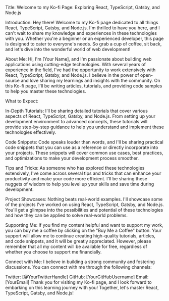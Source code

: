 Title: Welcome to my Ko-fi Page: Exploring React, TypeScript, Gatsby, and Node.js

Introduction:
Hey there! Welcome to my Ko-fi page dedicated to all things React, TypeScript, Gatsby, and Node.js. I'm thrilled to have you here, and I can't wait to share my knowledge and experiences in these technologies with you. Whether you're a beginner or an experienced developer, this page is designed to cater to everyone's needs. So grab a cup of coffee, sit back, and let's dive into the wonderful world of web development!

About Me:
Hi, I'm [Your Name], and I'm passionate about building web applications using cutting-edge technologies. With several years of experience in the field, I've had the opportunity to work extensively with React, TypeScript, Gatsby, and Node.js. I believe in the power of open-source and love sharing my learnings and insights with the community. On this Ko-fi page, I'll be writing articles, tutorials, and providing code samples to help you master these technologies.

What to Expect:

In-Depth Tutorials: I'll be sharing detailed tutorials that cover various aspects of React, TypeScript, Gatsby, and Node.js. From setting up your development environment to advanced concepts, these tutorials will provide step-by-step guidance to help you understand and implement these technologies effectively.

Code Snippets: Code speaks louder than words, and I'll be sharing practical code snippets that you can use as a reference or directly incorporate into your projects. These snippets will cover common use cases, best practices, and optimizations to make your development process smoother.

Tips and Tricks: As someone who has explored these technologies extensively, I've come across several tips and tricks that can enhance your productivity and make your code more efficient. I'll be sharing these nuggets of wisdom to help you level up your skills and save time during development.

Project Showcases: Nothing beats real-world examples. I'll showcase some of the projects I've worked on using React, TypeScript, Gatsby, and Node.js. You'll get a glimpse into the possibilities and potential of these technologies and how they can be applied to solve real-world problems.

Supporting Me:
If you find my content helpful and want to support my work, you can buy me a coffee by clicking on the "Buy Me a Coffee" button. Your support will allow me to continue creating high-quality tutorials, articles, and code snippets, and it will be greatly appreciated. However, please remember that all my content will be available for free, regardless of whether you choose to support me financially.

Connect with Me:
I believe in building a strong community and fostering discussions. You can connect with me through the following channels:

Twitter: [@YourTwitterHandle]
GitHub: [YourGitHubUsername]
Email: [YourEmail]
Thank you for visiting my Ko-fi page, and I look forward to embarking on this learning journey with you! Together, let's master React, TypeScript, Gatsby, and Node.js!
